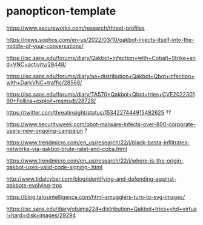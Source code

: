 # panopticon-template

https://www.secureworks.com/research/threat-profiles

https://news.sophos.com/en-us/2022/03/10/qakbot-injects-itself-into-the-middle-of-your-conversations/

https://isc.sans.edu/forums/diary/Qakbot+infection+with+Cobalt+Strike+and+VNC+activity/28448/

https://isc.sans.edu/forums/diary/aa+distribution+Qakbot+Qbot+infection+with+DarkVNC+traffic/28568/

https://isc.sans.edu/forums/diary/TA570+Qakbot+Qbot+tries+CVE202230190+Follina+exploit+msmsdt/28728/

https://twitter.com/threatinsight/status/1534227444915482625 ??

https://www.securityweek.com/qbot-malware-infects-over-800-corporate-users-new-ongoing-campaign ?

https://www.trendmicro.com/en_us/research/22/j/black-basta-infiltrates-networks-via-qakbot-brute-ratel-and-coba.html

https://www.trendmicro.com/en_us/research/22/j/where-is-the-origin-qakbot-uses-valid-code-signing-.html

http://www.tidalcyber.com/blog/identifying-and-defending-against-qakbots-evolving-ttps

https://blog.talosintelligence.com/html-smugglers-turn-to-svg-images/

https://isc.sans.edu/diary/obama224+distribution+Qakbot+tries+vhd+virtual+hard+disk+images/29294
